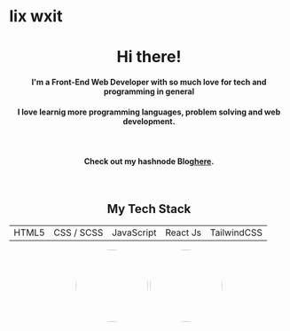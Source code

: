 # lix wxit

<div align='center'>
<table>
<h1>Hi there!</h1>
<h4>I'm a Front-End Web Developer with so much love for tech and programming in general</h4>
<h4>I love learnig more programming languages, problem solving and web development.</h4>
  <br>

<h4>Check out my hashnode Blog<a target='_blank' href="https://my-tech-journey.hashnode.dev">here</a>.</h4>
 <br>

<h2>My Tech Stack</h2>
  <tr>
    <td>HTML5</td>
    <td>CSS / SCSS</td>
    <td>JavaScript</td>
    <td>React Js</td>
   <td>TailwindCSS</td>
  </tr></div>
</table>

<div align= 'center'>
<a href="https://github.com/wx-it?tab=repositories"><img height="130em" style="border-radius:80px;" src="https://github-readme-stats.vercel.app/api?username=wx-it&show_icons=true&theme=nord&include_all_commits=true&count_private=true"/></a>
<a href="https://github.com/wx-it?tab=repositories"><img height="130em" style="border-radius:80px;" src="https://github-readme-stats.vercel.app/api/top-langs/?username=wx-it&layout=compact&langs_count=7&theme=nord"/></a>

</div>
